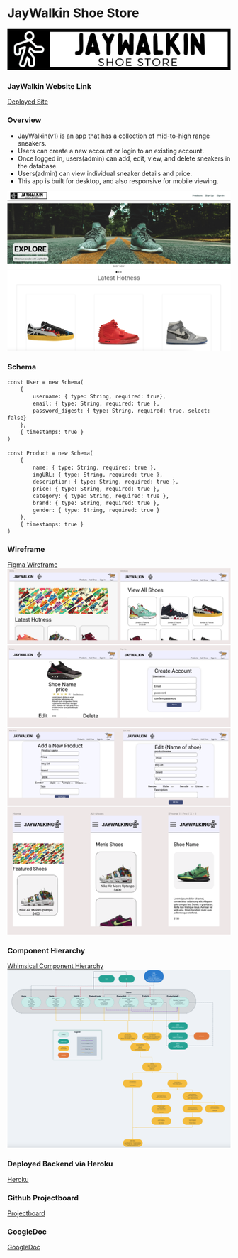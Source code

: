 # JayWalkin Shoe Store

![JayWalkin Logo](./client/src/assets/JayWalkin-Logo.png)

### JayWalkin Website Link

[Deployed Site](https://jaywalkin.netlify.app/ "JayWalkin")

### Overview

- JayWalkin(v1) is an app that has a collection of mid-to-high range sneakers.
- Users can create a new account or login to an existing account.
- Once logged in, users(admin) can add, edit, view, and delete sneakers in the database.
- Users(admin) can view individual sneaker details and price.
- This app is built for desktop, and also responsive for mobile viewing.

![JayWalkin](./READMEassets/JayWalkin-Final.png)

### Schema

```
const User = new Schema(
    {
        username: { type: String, required: true},
        email: { type: String, required: true },
        password_digest: { type: String, required: true, select: false}
    },
    { timestamps: true }
)

const Product = new Schema(
    {
        name: { type: String, required: true },
        imgURL: { type: String, required: true },
        description: { type: String, required: true },
        price: { type: String, required: true },
        category: { type: String, required: true },
        brand: { type: String, required: true },
        gender: { type: String, required: true }
    },
    { timestamps: true }
)
```

### Wireframe

[Figma Wireframe](https://www.figma.com/file/2NY44sAcIFmyEBs2GsnJor/P3-Design?node-id=0%3A1 "Figma Wireframe")
![Figma Wireframe](./READMEassets/Figma.png)
![Figma Wireframe](./READMEassets/Figma2.png)
![Figma Wireframe](./READMEassets/Figma3.png)
![Figma Wireframe](./READMEassets/Figma4.png)

### Component Hierarchy

[Whimsical Component Hierarchy](https://whimsical.com/p3-wireframe-Gx1WsQdGdUDaQg1vxJ24S6 "Whimsical Component Hierarchy")
![Whimsical Component Hierarchy](./READMEassets/Component-Hierarchy.png)

### Deployed Backend via Heroku

[Heroku](https://jay-walkin.herokuapp.com/api/products "Heroku")

### Github Projectboard

[Projectboard](https://github.com/lukewarmsoup1486/jay-walkin/projects/1 "Github Projectboard")

### GoogleDoc

[GoogleDoc](https://docs.google.com/document/d/1ET4LXk-h7n-fF6JBBxY-D7EQz-DFZX7gP3gyseQJXEw/edit?usp=sharing "GoogleDoc")
